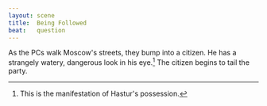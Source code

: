 ```yaml
---
layout: scene
title:  Being Followed
beat:   question
---
```



As the PCs walk Moscow's streets, they bump into a citizen.
He has a strangely watery, dangerous look in his eye.[^0]
The citizen begins to tail the party.


[^0]: This is the manifestation of Hastur's possession.





